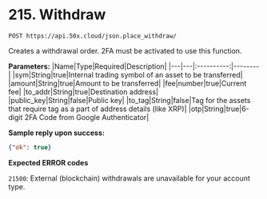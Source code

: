 # 215. Withdraw

```test
POST https://api.50x.cloud/json.place_withdraw/
```

Creates a withdrawal order. 2FA must be activated to use this function.

**Parameters:**
|Name|Type|Required|Description|
|---|---|:----------:|--------|
|sym|String|true|Internal trading symbol of an asset to be transferred|
|amount|String|true|Amount to be transferred|
|fee|number|true|Current fee|
|to_addr|String|true|Destination address|
|public_key|String|false|Public key|
|to_tag|String|false|Tag for the assets that require tag as a part of address details (like XRP)|
|otp|String|true|6-digit 2FA Code from Google Authenticator|

**Sample reply upon success:**

```json
{"ok": true}
```

**Expected ERROR codes**

`21500`: External (blockchain) withdrawals are unavailable for your account type.
